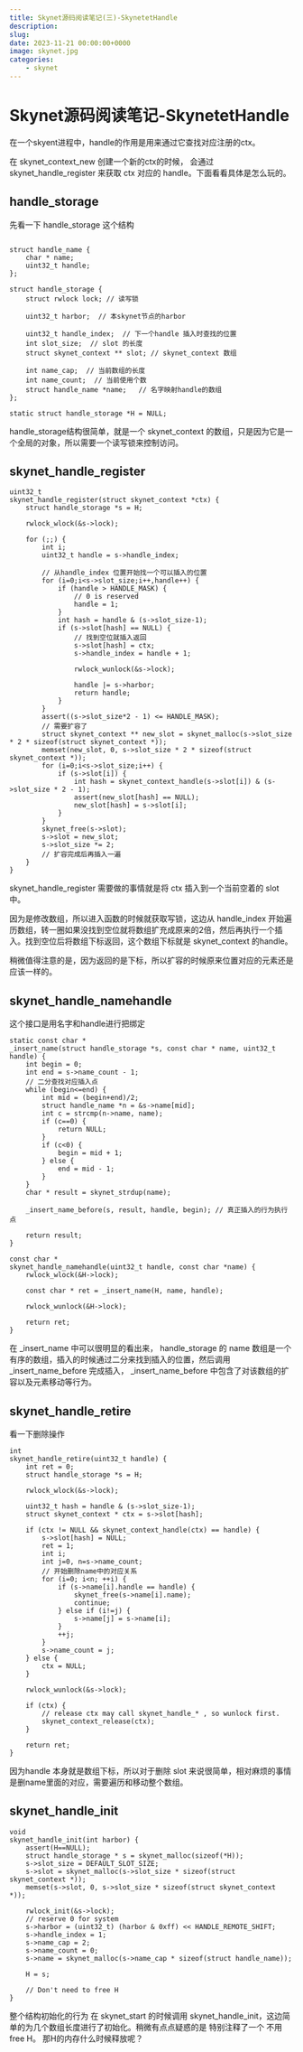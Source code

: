 ```yaml
---
title: Skynet源码阅读笔记(三)-SkynetetHandle
description: 
slug: 
date: 2023-11-21 00:00:00+0000
image: skynet.jpg
categories:
    - skynet
---
```


# Skynet源码阅读笔记-SkynetetHandle

在一个skyent进程中，handle的作用是用来通过它查找对应注册的ctx。

在 skynet_context_new 创建一个新的ctx的时候， 会通过 skynet_handle_register 来获取 ctx 对应的 handle。下面看看具体是怎么玩的。

## handle_storage
先看一下 handle_storage 这个结构
```

struct handle_name {
	char * name;
	uint32_t handle;
};

struct handle_storage {
	struct rwlock lock; // 读写锁

	uint32_t harbor;  // 本skynet节点的harbor

	uint32_t handle_index;  // 下一个handle 插入时查找的位置
	int slot_size;  // slot 的长度
	struct skynet_context ** slot; // skynet_context 数组 
	
	int name_cap;  // 当前数组的长度
	int name_count;  // 当前使用个数
	struct handle_name *name;   // 名字映射handle的数组
};

static struct handle_storage *H = NULL;
```
handle_storage结构很简单，就是一个 skynet_context 的数组，只是因为它是一个全局的对象，所以需要一个读写锁来控制访问。

## skynet_handle_register

```
uint32_t
skynet_handle_register(struct skynet_context *ctx) {
	struct handle_storage *s = H;

	rwlock_wlock(&s->lock);
	
	for (;;) {
		int i;
		uint32_t handle = s->handle_index;

		// 从handle_index 位置开始找一个可以插入的位置
		for (i=0;i<s->slot_size;i++,handle++) { 
			if (handle > HANDLE_MASK) {
				// 0 is reserved
				handle = 1;
			}
			int hash = handle & (s->slot_size-1);
			if (s->slot[hash] == NULL) {
				// 找到空位就插入返回
				s->slot[hash] = ctx;
				s->handle_index = handle + 1;

				rwlock_wunlock(&s->lock);

				handle |= s->harbor;
				return handle;
			}
		}
		assert((s->slot_size*2 - 1) <= HANDLE_MASK);
		// 需要扩容了
		struct skynet_context ** new_slot = skynet_malloc(s->slot_size * 2 * sizeof(struct skynet_context *));
		memset(new_slot, 0, s->slot_size * 2 * sizeof(struct skynet_context *));
		for (i=0;i<s->slot_size;i++) {
			if (s->slot[i]) {
				int hash = skynet_context_handle(s->slot[i]) & (s->slot_size * 2 - 1);
				assert(new_slot[hash] == NULL);
				new_slot[hash] = s->slot[i];
			}
		}
		skynet_free(s->slot);
		s->slot = new_slot;
		s->slot_size *= 2;
		// 扩容完成后再插入一遍
	}
}

```

skynet_handle_register 需要做的事情就是将 ctx 插入到一个当前空着的 slot 中。

因为是修改数组，所以进入函数的时候就获取写锁，这边从 handle_index 开始遍历数组，转一圈如果没找到空位就将数组扩充成原来的2倍，然后再执行一个插入。找到空位后将数组下标返回，这个数组下标就是 skynet_context 的handle。

稍微值得注意的是，因为返回的是下标，所以扩容的时候原来位置对应的元素还是应该一样的。

## skynet_handle_namehandle 
这个接口是用名字和handle进行把绑定
```
static const char *
_insert_name(struct handle_storage *s, const char * name, uint32_t handle) {
	int begin = 0;
	int end = s->name_count - 1;
	// 二分查找对应插入点
	while (begin<=end) {
		int mid = (begin+end)/2;
		struct handle_name *n = &s->name[mid];
		int c = strcmp(n->name, name);
		if (c==0) {
			return NULL;
		}
		if (c<0) {
			begin = mid + 1;
		} else {
			end = mid - 1;
		}
	}
	char * result = skynet_strdup(name);

	_insert_name_before(s, result, handle, begin); // 真正插入的行为执行点

	return result;
}

const char * 
skynet_handle_namehandle(uint32_t handle, const char *name) {
	rwlock_wlock(&H->lock);

	const char * ret = _insert_name(H, name, handle);

	rwlock_wunlock(&H->lock);

	return ret;
}

```
在 _insert_name 中可以很明显的看出来， handle_storage 的 name 数组是一个有序的数组，插入的时候通过二分来找到插入的位置，然后调用 _insert_name_before 完成插入， _insert_name_before 中包含了对该数组的扩容以及元素移动等行为。

## skynet_handle_retire 
看一下删除操作
```
int
skynet_handle_retire(uint32_t handle) {
	int ret = 0;
	struct handle_storage *s = H;

	rwlock_wlock(&s->lock);

	uint32_t hash = handle & (s->slot_size-1);
	struct skynet_context * ctx = s->slot[hash];

	if (ctx != NULL && skynet_context_handle(ctx) == handle) {
		s->slot[hash] = NULL;
		ret = 1;
		int i;
		int j=0, n=s->name_count;
		// 开始删除name中的对应关系
		for (i=0; i<n; ++i) {
			if (s->name[i].handle == handle) {
				skynet_free(s->name[i].name);
				continue;
			} else if (i!=j) {
				s->name[j] = s->name[i];
			}
			++j;
		}
		s->name_count = j;
	} else {
		ctx = NULL;
	}

	rwlock_wunlock(&s->lock);

	if (ctx) {
		// release ctx may call skynet_handle_* , so wunlock first.
		skynet_context_release(ctx);
	}

	return ret;
}
```

因为handle 本身就是数组下标，所以对于删除 slot 来说很简单，相对麻烦的事情是删name里面的对应，需要遍历和移动整个数组。


## skynet_handle_init

```
void 
skynet_handle_init(int harbor) {
	assert(H==NULL);
	struct handle_storage * s = skynet_malloc(sizeof(*H));
	s->slot_size = DEFAULT_SLOT_SIZE;
	s->slot = skynet_malloc(s->slot_size * sizeof(struct skynet_context *));
	memset(s->slot, 0, s->slot_size * sizeof(struct skynet_context *));

	rwlock_init(&s->lock);
	// reserve 0 for system
	s->harbor = (uint32_t) (harbor & 0xff) << HANDLE_REMOTE_SHIFT;
	s->handle_index = 1;
	s->name_cap = 2;
	s->name_count = 0;
	s->name = skynet_malloc(s->name_cap * sizeof(struct handle_name));

	H = s;

	// Don't need to free H
}
```

整个结构初始化的行为 在 skynet_start 的时候调用 skynet_handle_init，这边简单的为几个数组长度进行了初始化。稍微有点点疑惑的是 特别注释了一个 不用free H。 那H的内存什么时候释放呢？

